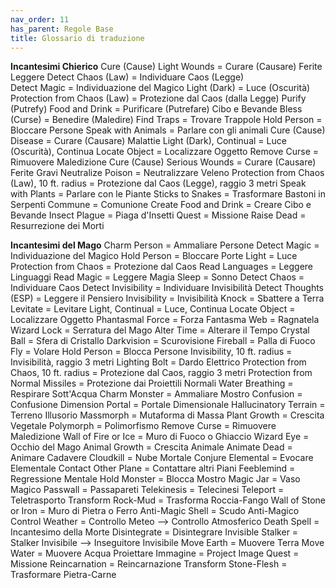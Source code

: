 ```yaml
---
nav_order: 11
has_parent: Regole Base
title: Glossario di traduzione
---
```


**Incantesimi Chierico**
Cure (Cause) Light Wounds = Curare (Causare) Ferite Leggere 
Detect Chaos (Law) = Individuare Caos (Legge)  
Detect Magic = Individuazione del Magico
Light (Dark) = Luce (Oscurità)
Protection from Chaos (Law) = Protezione dal Caos (dalla Legge)
Purify (Putrefy) Food and Drink = Purificare (Putrefare) Cibo e Bevande
Bless (Curse) = Benedire (Maledire)
Find Traps = Trovare Trappole
Hold Person = Bloccare Persone
Speak with Animals = Parlare con gli animali 
Cure (Cause) Disease = Curare (Causare) Malattie 
Light (Dark), Continual = Luce (Oscurità), Continua
Locate Object = Localizzare Oggetto
Remove Curse = Rimuovere Maledizione
Cure (Cause) Serious Wounds = Curare (Causare) Ferite Gravi
Neutralize Poison = Neutralizzare Veleno
Protection from Chaos (Law), 10 ft. radius = Protezione dal Caos (Legge), raggio 3 metri
Speak with Plants = Parlare con le Piante 
Sticks to Snakes = Trasformare Bastoni in Serpenti
Commune = Comunione
Create Food and Drink = Creare Cibo e Bevande
Insect Plague = Piaga d'Insetti
Quest = Missione
Raise Dead = Resurrezione dei Morti

**Incantesimi del Mago**
Charm Person = Ammaliare Persone
Detect Magic = Individuazione del Magico
Hold Person = Bloccare Porte
Light = Luce
Protection from Chaos = Protezione dal Caos
Read Languages = Leggere Linguaggi
Read Magic = Leggere Magia
Sleep = Sonno
Detect Chaos = Individuare Caos 
Detect Invisibility = Individuare Invisibilità
Detect Thoughts (ESP) = Leggere il Pensiero
Invisibility = Invisibilità
Knock = Sbattere a Terra
Levitate = Levitare
Light, Continual = Luce, Continua
Locate Object = Localizzare Oggetto
Phantasmal Force = Forza Fantasma
Web = Ragnatela
Wizard Lock = Serratura del Mago
Alter Time = Alterare il Tempo
Crystal Ball = Sfera di Cristallo
Darkvision = Scurovisione
Fireball = Palla di Fuoco
Fly = Volare
Hold Person = Blocca Persone
Invisibility, 10 ft. radius = Invisibilità, raggio 3 metri
Lighting Bolt = Dardo Elettrico
Protection from Chaos, 10 ft. radius = Protezione dal Caos, raggio 3 metri
Protection from Normal Missiles = Protezione dai Proiettili Normali
Water Breathing = Respirare Sott'Acqua
Charm Monster = Ammaliare Mostro
Confusion = Confusione
Dimension Portal = Portale Dimensionale
Hallucinatory Terrain = Terreno Illusorio
Massmorph = Mutaforma di Massa
Plant Growth = Crescita Vegetale
Polymorph = Polimorfismo
Remove Curse = Rimuovere Maledizione
Wall of Fire or Ice = Muro di Fuoco o Ghiaccio
Wizard Eye = Occhio del Mago
Animal Growth = Crescita Animale
Animate Dead = Animare Cadavere 
Cloudkill = Nube Mortale
Conjure Elemental = Evocare Elementale
Contact Other Plane = Contattare altri Piani
Feeblemind = Regressione Mentale
Hold Monster = Blocca Mostro
Magic Jar = Vaso Magico
Passwall = Passapareti
Telekinesis = Telecinesi
Teleport = Teletrasporto
Transform Rock-Mud = Trasforma Roccia-Fango
Wall of Stone or Iron = Muro di Pietra o Ferro
Anti-Magic Shell = Scudo Anti-Magico
Control Weather = Controllo Meteo --> Controllo Atmosferico
Death Spell = Incantesimo della Morte
Disintegrate = Disintegrare
Invisible Stalker = Stalker Invisibile --> Inseguitore Invisibile
Move Earth = Muovere Terra
Move Water = Muovere Acqua 
Proiettare Immagine = Project Image
Quest = Missione
Reincarnation = Reincarnazione
Transform Stone-Flesh = Trasformare Pietra-Carne
